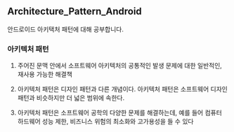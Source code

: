 ## Architecture_Pattern_Android

안드로이드 아키택처 패턴에 대해 공부합니다.

### 아키텍처 패턴

1. 주어진 문맥 안에서 소프트웨어 아키텍처의 공통적인 발생 문제에 대한 일반적인, 재사용 가능한 해결책

2. 아키텍처 패턴은 디자인 패턴과 다른 개념이다. 아키텍처 패턴은 소프트웨어 디자인 패턴과 비슷하지만 더 넓은 범위에 속한다.

3. 아키텍처 패턴은 소프트웨어 공학의 다양한 문제를 해결하는데, 예를 들어 컴퓨터 하드웨어 성능 제한, 비즈니스 위험의 최소화와 고가용성을 들 수 있다
